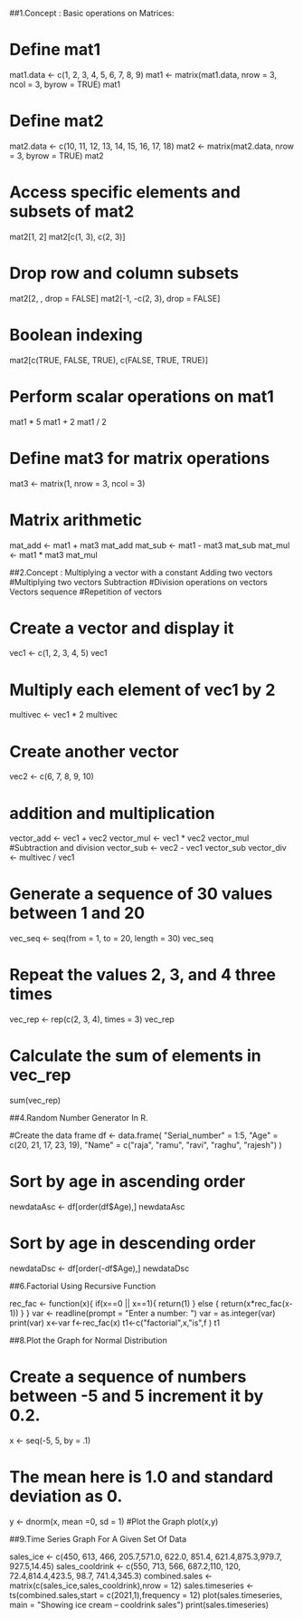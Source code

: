 ##1.Concept : Basic operations on Matrices:
# Define mat1
mat1.data <- c(1, 2, 3, 4, 5, 6, 7, 8, 9)
mat1 <- matrix(mat1.data, nrow = 3, ncol = 3, byrow = TRUE)
mat1
# Define mat2
mat2.data <- c(10, 11, 12, 13, 14, 15, 16, 17, 18)
mat2 <- matrix(mat2.data, nrow = 3, byrow = TRUE)
mat2
# Access specific elements and subsets of mat2
mat2[1, 2]
mat2[c(1, 3), c(2, 3)]
# Drop row and column subsets
mat2[2, , drop = FALSE]
mat2[-1, -c(2, 3), drop = FALSE]
# Boolean indexing
mat2[c(TRUE, FALSE, TRUE), c(FALSE, TRUE, TRUE)]
# Perform scalar operations on mat1
mat1 * 5
mat1 + 2
mat1 / 2
# Define mat3 for matrix operations
mat3 <- matrix(1, nrow = 3, ncol = 3)
# Matrix arithmetic
mat_add <- mat1 + mat3
mat_add
mat_sub <- mat1 - mat3
mat_sub
mat_mul <- mat1 * mat3
mat_mul





##2.Concept : Multiplying a vector with a constant Adding two vectors
#Multiplying two vectors Subtraction
#Division operations on vectors Vectors sequence
#Repetition of vectors

# Create a vector and display it
vec1 <- c(1, 2, 3, 4, 5)
vec1
# Multiply each element of vec1 by 2
multivec <- vec1 * 2
multivec
# Create another vector
vec2 <- c(6, 7, 8, 9, 10)
# addition and multiplication
vector_add <- vec1 + vec2
vector_mul <- vec1 * vec2
vector_mul
#Subtraction and division
vector_sub <- vec2 - vec1
vector_sub
vector_div <- multivec / vec1
# Generate a sequence of 30 values between 1 and 20
vec_seq <- seq(from = 1, to = 20, length = 30)
vec_seq
# Repeat the values 2, 3, and 4 three times
vec_rep <- rep(c(2, 3, 4), times = 3)
vec_rep
# Calculate the sum of elements in vec_rep
sum(vec_rep)







##4.Random Number Generator In R.

#Create the data frame
df <- data.frame(
  "Serial_number" = 1:5, 
  "Age" = c(20, 21, 17, 23, 19), 
  "Name" = c("raja", "ramu", "ravi", "raghu", "rajesh")
   )
# Sort by age in ascending order
newdataAsc <- df[order(df$Age),]
newdataAsc
# Sort by age in descending order
newdataDsc <- df[order(-df$Age),]
newdataDsc






##6.Factorial Using Recursive Function

rec_fac <- function(x){ 
  if(x==0 || x==1){ 
    return(1)
   } else { 
    return(x*rec_fac(x-1))
   }
}
var <- readline(prompt = "Enter a number: ")
var = as.integer(var) 
print(var)
x<-var
f<-rec_fac(x)
t1<-c("factorial",x,"is",f )
t1










##8.Plot the Graph for Normal Distribution

# Create a sequence of numbers between -5 and 5 increment it by 0.2.
x <- seq(-5, 5, by = .1)
# The mean here is 1.0 and standard deviation as 0. 
y <- dnorm(x, mean =0, sd = 1)
#Plot the Graph 
plot(x,y)






##9.Time Series Graph For A Given Set Of Data

sales_ice <- c(450, 613, 466, 205.7,571.0, 622.0, 851.4, 621.4,875.3,979.7, 927.5,14.45)
sales_cooldrink <- c(550, 713, 566, 687.2,110, 120, 72.4,814.4,423.5, 98.7, 741.4,345.3)
combined.sales <- matrix(c(sales_ice,sales_cooldrink),nrow = 12)
sales.timeseries <- ts(combined.sales,start = c(2021,1),frequency = 12)
plot(sales.timeseries, main = "Showing ice cream – cooldrink sales")
print(sales.timeseries)


